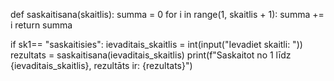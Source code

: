 def saskaitisana(skaitlis):
    summa = 0
    for i in range(1, skaitlis + 1):
        summa += i
    return summa

if sk1== "saskaitisies":
    ievaditais_skaitlis = int(input("Ievadiet skaitli: "))
    rezultats = saskaitisana(ievaditais_skaitlis)
    print(f"Saskaitot no 1 līdz {ievaditais_skaitlis}, rezultāts ir: {rezultats}")
